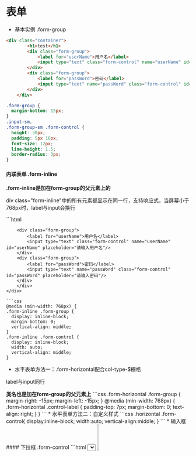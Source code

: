 # 表单
* 基本实例 .form-group
```html
<div class="container">
		<h1>test</h1>
		<div class="form-group">
			<label for="userName">用户名</label>
			<input type="text" class="form-control" name="userName" id="userName" placeholder="请输入用户名"/>
		</div>
		<div class="form-group">
			<label for="passWord">密码</label>
			<input type="text" name="passWord" class="form-control" id="passWord" placeholder="请输入密码"/>
		</div>
	</div>
```
```css
.form-group {
  margin-bottom: 15px;
}
.input-sm,
.form-group-sm .form-control {
  height: 30px;
  padding: 5px 10px;
  font-size: 12px;
  line-height: 1.5;
  border-radius: 3px;
}
```
#### 内联表单  .form-inline
<b>.form-inline是加在form-group的父元素上的</b>
<p>div class="form-inline"中的所有元素都显示在同一行，支持响应式，当屏幕小于768px时，label与input会换行</p>
```html
<div class="form-inline">
			
		<div class="form-group">
			<label for="userName">用户名</label>
			<input type="text" class="form-control" name="userName" id="userName" placeholder="请输入用户名"/>
		</div>
		<div class="form-group">
			<label for="passWord">密码</label>
			<input type="text" name="passWord" class="form-control" id="passWord" placeholder="请输入密码"/>
		</div>
		</div>
	</div>
  ```
  ```css
  @media (min-width: 768px) {
  .form-inline .form-group {
    display: inline-block;
    margin-bottom: 0;
    vertical-align: middle;
  }
  .form-inline .form-control {
    display: inline-block;
    width: auto;
    vertical-align: middle;
  }
  ```
* 水平表单方法一：.form-horizontal配合col-type-$栅格
<p>label与input同行</p>
<b>类名也是加在form-group的父元素上</b>
```css
.form-horizontal .form-group {
  margin-right: -15px;
  margin-left: -15px;
}
@media (min-width: 768px) {
  .form-horizontal .control-label {
    padding-top: 7px;
    margin-bottom: 0;
    text-align: right;
  }
}
```
* 水平表单方法二：自定义样式
```css
.horizontal .form-control{
		display:inline-block;
		width:auto;
		vertical-align:middle;
	}
```
* 输入框
#### 下拉框 .form-control
```html
<select class="form-control">    //单选框
	<option></option>
	...
	...
	<option></option>
</select>
<select class="form-control" multiple="multiple">    //多选框
	<option></option>
	...
	...
	<option></option>
</select>




